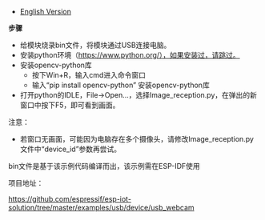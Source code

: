 - [English Version](https://github.com/DFRobot/DFR1154_Examples/blob/master/5.4%20USBWebCamera/README.md)

**步骤**

- 给模块烧录bin文件，将模块通过USB连接电脑。
- 安装python环境（https://www.python.org/），如果安装过，请跳过。
- 安装opencv-python库
  - 按下Win+R，输入cmd进入命令窗口
  - 输入“pip install opencv-python” 安装opencv-python库
- 打开python的IDLE，File->Open...，选择Image_reception.py，在弹出的新窗口中按下F5，即可看到画面。

注意：

- 若窗口无画面，可能因为电脑存在多个摄像头，请修改Image_reception.py文件中“device_id”参数再尝试。

bin文件是基于该示例代码编译而出，该示例需在ESP-IDF使用

项目地址：

https://github.com/espressif/esp-iot-solution/tree/master/examples/usb/device/usb_webcam
